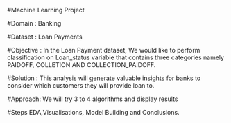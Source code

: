 #Machine Learning Project

#Domain : Banking

#Dataset : Loan Payments

#Objective : In the Loan Payment dataset, We would like to perform classification on Loan_status variable that contains 
three categories namely PAIDOFF, COLLETION AND COLLECTION_PAIDOFF.

#Solution : This analysis will generate valuable insights for banks to consider which customers they will provide loan to.

#Approach: We will try 3 to 4 algorithms and display results

#Steps EDA,Visualisations, Model Building and Conclusions.
